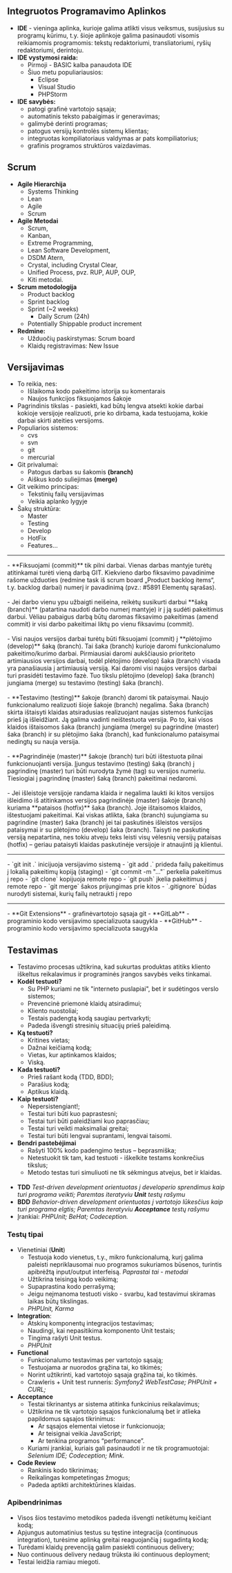 ## Integruotos Programavimo Aplinkos
- **IDE** - vieninga aplinka, kurioje galima atlikti visus veiksmus, susijusius su programų kūrimu, t.y. šioje aplinkoje galima pasinaudoti visomis reikiamomis programomis: tekstų redaktoriumi, transliatoriumi, ryšių redaktoriumi, derintoju.
- **IDE vystymosi raida:**
  - Pirmoji - BASIC kalba panaudota IDE
  - Šiuo metu populiariausios:
    - Eclipse
    - Visual Studio
    - PHPStorm
- **IDE savybės:**
  - patogi grafinė vartotojo sąsaja;
  - automatinis teksto pabaigimas ir generavimas;
  - galimybė derinti programas;
  - patogus versijų kontrolės sistemų klientas;
  - integruotas kompiliatoriaus valdymas ar pats kompiliatorius;
  - grafinis programos struktūros vaizdavimas.

## Scrum
- **Agile Hierarchija**
  - Systems Thinking
  - Lean
  - Agile
  - Scrum
- **Agile Metodai**
  - Scrum,
  - Kanban,
  - Extreme Programming,
  - Lean Software Development,
  - DSDM Atern,
  - Crystal, including Crystal Clear,
  - Unified Process, pvz. RUP, AUP, OUP,
  - Kiti metodai.
- **Scrum metodologija**
  - Product backlog
  - Sprint backlog
  - Sprint (~2 weeks)
    - Daily Scrum (24h)
  - Potentially Shippable product increment
- **Redmine:**
  - Užduočių paskirstymas: Scrum board
  - Klaidų registravimas: New Issue

## Versijavimas
- To reikia, nes:
  - Išlaikoma kodo pakeitimo istorija su komentarais
  - Naujos funkcijos fiksuojamos šakoje
- Pagrindinis tikslas - pasiekti, kad būtų lengva atsekti kokie darbai kokioje versijoje realizuoti, prie ko dirbama, kada testuojama, kokie darbai skirti ateities versijoms.
- Populiarios sistemos:
  - cvs
  - svn
  - git
  - mercurial
- Git privalumai:
  - Patogus darbas su šakomis **(branch)**
  - Aiškus kodo suliejimas **(merge)**
- Git veikimo principas:
  - Tekstinių failų versijavimas
  - Veikia aplanko lygyje
- Šakų struktūra:
  - Master
  - Testing
  - Develop
  - HotFix
  - Features...
<hr>
- **Fiksuojami (commit)** tik pilni darbai. Vienas darbas mantyje turėtų atitinkamai turėti vieną darbą GIT. Kiekvieno darbo fiksavimo pavadinime rašome užduoties (redmine task iš scrum board „Product backlog items“, t.y. backlog darbai) numerį ir pavadinimą (pvz.: #5891 Elementų sąrašas).
<br><br>
- Jei darbo vienu ypu užbaigti neišeina, reikėtų susikurti darbui **šaką (branch)** (patartina naudoti darbo numerį mantyje) ir į ją sudėti pakeitimus darbui. Vėliau pabaigus darbą būtų daromas fiksavimo pakeitimas (amend commit) ir visi darbo pakeitimai liktų po vienu fiksavimu (commit).
<br><br>
- Visi naujos versijos darbai turėtų būti fiksuojami (commit) į **plėtojimo (develop)** šaką (branch). Tai šaka (branch) kurioje daromi funkcionalumo pakeitimo/kurimo darbai. Pirmiausiai daromi aukščiausio prioriteto artimiausios versijos darbai, todėl plėtojimo (develop) šaka (branch) visada yra panašiausia į artimiausią versiją. Kai daromi visi naujos versijos darbai turi prasidėti testavimo fazė. Tuo tikslu plėtojimo (develop) šaka (branch) jungiama (merge)  su testavimo (testing) šaka (branch).
<br><br>
- **Testavimo (testing)** šakoje (branch) daromi tik pataisymai. Naujo funkcionalumo realizuoti šioje šakoje (branch) negalima. Šaka (branch) skirta ištaisyti klaidas atsiradusias realizuojant naujas sistemos funkcijas prieš ją išleidžiant. Ją galima vadinti neištestuota versija. Po to, kai visos klaidos ištaisomos šaka (branch) jungiama (merge) su pagrindine (master) šaka (branch) ir su plėtojimo šaka (branch), kad funkcionalumo pataisymai nedingtų su nauja versija.
<br><br>
- **Pagrindinėje (master)** šakoje (branch) turi būti ištestuota pilnai funkcionuojanti versija.
Įjungus testavimo (testing) šaką (branch) į pagrindinę (master) turi būti nurodyta žymė (tag) su versijos numeriu. Tiesiogiai į pagrindinę (master) šaką (branch) pakeitimai nedaromi.
<br><br>
- Jei išleistoje versijoje randama klaida ir negalima laukti iki kitos versijos išleidimo iš atitinkamos versijos pagrindinėje (master) šakoje (branch) kuriama **pataisos (hotfix)** šaka (branch). Joje ištaisomos klaidos, ištestuojami pakeitimai. Kai viskas atlikta, šaka (branch) sujungiama su pagrindine (master) šaka (branch) jei tai paskutinės išleistos versijos pataisymai ir su plėtojimo (develop) šaka (branch). Taisyti ne paskutinę versiją nepatartina, nes tokiu atveju teks leisti visų vėlesnių versijų pataisas (hotfix) – geriau pataisyti klaidas paskutinėje versijoje ir atnaujinti ją klientui.
<hr>
- `git init .` inicijuoja versijavimo sistemą
- `git add .` prideda failų pakeitimus į lokalią pakeitimų kopiją (staging)
- `git commit -m "..."` perkelia pakeitimus į repo
- `git clone` kopijuoja remote repo
- `git push` įkelia pakeitimus į remote repo
- `git merge` šakos prijungimas prie kitos
- `.gitignore` būdas nurodyti sistemai, kurių failų netraukti į repo
<hr>
- **Git Extensions** - grafinėvartotojo sąsaja git
- **GitLab** - programinio kodo versijavimo specializuota saugykla
- **GitHub** - programinio kodo versijavimo specializuota saugykla

## Testavimas
- Testavimo procesas užtikrina, kad sukurtas produktas atitiks kliento iškeltus reikalavimus ir programinės įrangos savybės veiks tinkamai.
- **Kodėl testuoti?**
  - Su PHP kuriami ne tik "interneto puslapiai", bet ir sudėtingos verslo sistemos;
  - Prevencinė priemonė klaidų atsiradimui;
  - Kliento nuostoliai;
  - Testais padengtą kodą saugiau pertvarkyti;
  - Padeda išvengti stresinių situacijų prieš paleidimą.
- **Ką testuoti?**
  - Kritines vietas;
  - Dažnai keičiamą kodą;
  - Vietas, kur aptinkamos klaidos;
  - Viską.
- **Kada testuoti?**
  - Prieš rašant kodą (TDD, BDD);
  - Parašius kodą;
  - Aptikus klaidą.
- **Kaip testuoti?**
  - Nepersistengiant!;
  - Testai turi būti kuo paprastesni;
  - Testai turi būti paleidžiami kuo paprasčiau;
  - Testai turi veikti maksimaliai greitai;
  - Testai turi būti lengvai suprantami, lengvai taisomi.
- **Bendri pastebėjimai**
  - Rašyti 100% kodo padengimo testus – beprasmiška;
  - Netestuokit tik tam, kad testuoti - iškelkite testams konkrečius tikslus;
  - Metodo testas turi simuliuoti ne tik sėkmingus atvejus, bet ir klaidas.
  <br><br>
- **TDD** *Test-driven development orientuotas į developerio sprendimus kaip turi programa veikti; Paremtas iteratyviu **Unit** testų rašymu*
- **BDD** *Behavior-driven development orientuotas į vartotojo lūkesčius kaip turi programa elgtis; Paremtas iteratyviu **Acceptance** testų rašymu*
- Įrankiai: *PHPUnit; BeHat; Codeception.*

### Testų tipai
- Vienetiniai (**Unit**)
  - Testuoja kodo vienetus, t.y., mikro funkcionalumą, kurį galima paleisti nepriklausomai nuo programos sukuriamos būsenos, turintis apibrėžtą input/output interfeisą. *Paprastai tai - metodai*
  - Užtikrina teisingą kodo veikimą;
  - Supaprastina kodo perrašymą;
  - Jeigu neįmanoma testuoti visko - svarbu, kad testavimui skiramas laikas būtų tikslingas.
  - *PHPUnit, Karma*
- **Integration**:  
  - Atskirų komponentų integracijos testavimas;
  - Naudingi, kai nepasitikima komponento Unit testais;
  - Tingima rašyti Unit testus.
  - *PHPUnit*
- **Functional**
  - Funkcionalumo testavimas per vartotojo sąsają;
  - Testuojama ar nuorodos grąžina tai, ko tikimės;
  - Norint užtikrinti, kad vartotojo sąsaja grąžina tai, ko tikimės.
  - Crawleris + Unit test runneris: *Symfony2 WebTestCase; PHPUnit + CURL;*
- **Acceptance**
  - Testai tikrinantys ar sistema atitinka funkcinius reikalavimus;
  - Užtikrina ne tik vartotojo sąsajos funkcionalumą bet ir atlieka papildomus sąsajos tikrinimus:
    - Ar sąsajos elementai vietose ir funkcionuoja;
    - Ar teisignai veikia JavaScript;
    - Ar tenkina programos “performance”.
  - Kuriami įrankiai, kuriais gali pasinaudoti ir ne tik programuotojai: *Selenium IDE; Codeception; Mink.*
- **Code Review**
  - Rankinis kodo tikrinimas;
  - Reikalingas kompetetingas žmogus;
  - Padeda aptikti architektūrines klaidas.

### Apibendrinimas
- Visos šios testavimo metodikos padeda išvengti netikėtumų keičiant kodą;
- Apjungus automatinius testus su tęstine integracija (continuous integration), turėsime aplinką greitai reaguojančią į sugadintą kodą;
- Turėdami klaidų prevenciją galim pasiekti continuous delivery;
- Nuo continuous delivery nedaug trūksta iki continuous deployment;
- Testai leidžia ramiau miegoti.
